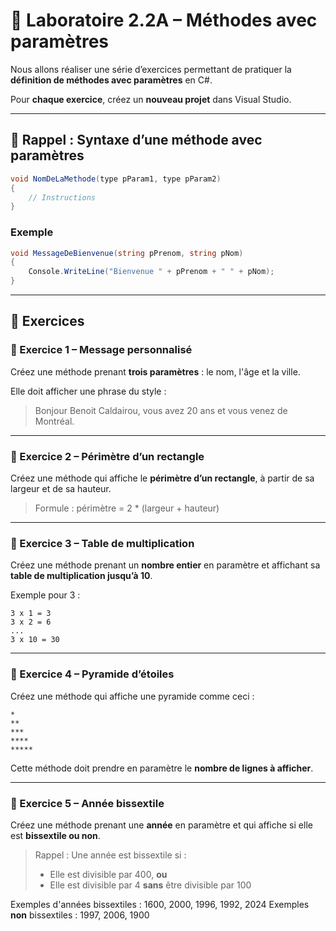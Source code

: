 # 🧪 Laboratoire 2.2A – Méthodes avec paramètres

Nous allons réaliser une série d’exercices permettant de pratiquer la **définition de méthodes avec paramètres** en C#.

Pour **chaque exercice**, créez un **nouveau projet** dans Visual Studio.

---

## 📌 Rappel : Syntaxe d’une méthode avec paramètres

```csharp
void NomDeLaMethode(type pParam1, type pParam2)
{
    // Instructions
}
```

### Exemple

```csharp
void MessageDeBienvenue(string pPrenom, string pNom)
{
    Console.WriteLine("Bienvenue " + pPrenom + " " + pNom);
}
```

---

## 🧩 Exercices

### 🔹 Exercice 1 – Message personnalisé

Créez une méthode prenant **trois paramètres** : le nom, l'âge et la ville.

Elle doit afficher une phrase du style :

> Bonjour Benoit Caldairou, vous avez 20 ans et vous venez de Montréal.

---

### 🔹 Exercice 2 – Périmètre d’un rectangle

Créez une méthode qui affiche le **périmètre d’un rectangle**, à partir de sa largeur et de sa hauteur.

> Formule : périmètre = 2 \* (largeur + hauteur)

---

### 🔹 Exercice 3 – Table de multiplication

Créez une méthode prenant un **nombre entier** en paramètre et affichant sa **table de multiplication jusqu’à 10**.

Exemple pour 3 :

```
3 x 1 = 3
3 x 2 = 6
...
3 x 10 = 30
```

---

### 🔹 Exercice 4 – Pyramide d’étoiles

Créez une méthode qui affiche une pyramide comme ceci :

```
*
**
***
****
*****
```

Cette méthode doit prendre en paramètre le **nombre de lignes à afficher**.

---

### 🔹 Exercice 5 – Année bissextile

Créez une méthode prenant une **année** en paramètre et qui affiche si elle est **bissextile ou non**.

> Rappel : Une année est bissextile si :
>
> * Elle est divisible par 400, **ou**
> * Elle est divisible par 4 **sans** être divisible par 100

Exemples d'années bissextiles : 1600, 2000, 1996, 1992, 2024
Exemples **non** bissextiles : 1997, 2006, 1900
